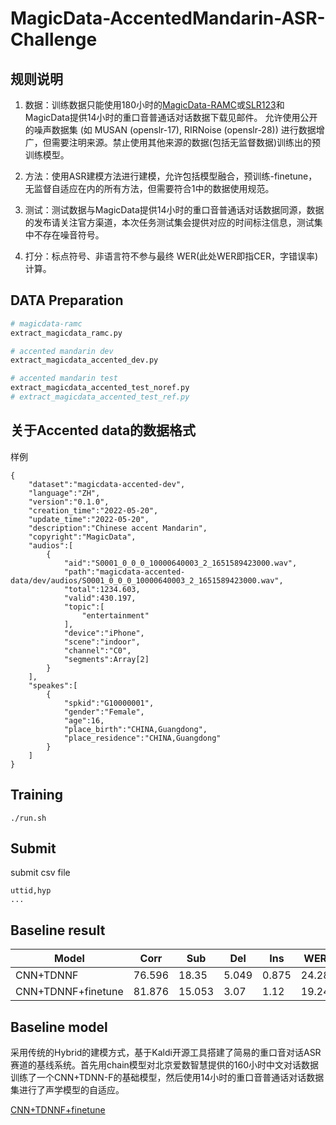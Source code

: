 # MagicData-AccentedMandarin-ASR-Challenge

## 规则说明
1. 数据：训练数据只能使用180小时的[MagicData-RAMC](https://magichub.com/datasets/magicdata-ramc/)或[SLR123](https://www.openslr.org/123/)和MagicData提供14小时的重口音普通话对话数据下载见邮件。
允许使用公开的噪声数据集 (如 MUSAN (openslr-17), RIRNoise (openslr-28)) 进行数据增广，但需要注明来源。禁止使用其他来源的数据(包括无监督数据)训练出的预训练模型。

2. 方法：使用ASR建模方法进行建模，允许包括模型融合，预训练-finetune，无监督自适应在内的所有方法，但需要符合1中的数据使用规范。

3. 测试：测试数据与MagicData提供14小时的重口音普通话对话数据同源，数据的发布请关注官方渠道，本次任务测试集会提供对应的时间标注信息，测试集中不存在噪音符号。

4. 打分：标点符号、非语言符不参与最终 WER(此处WER即指CER，字错误率) 计算。

## DATA Preparation
```bash
# magicdata-ramc
extract_magicdata_ramc.py

# accented mandarin dev 
extract_magicdata_accented_dev.py

# accented mandarin test
extract_magicdata_accented_test_noref.py
# extract_magicdata_accented_test_ref.py
```

##  关于Accented data的数据格式
样例
```jaon
{
    "dataset":"magicdata-accented-dev",
    "language":"ZH",
    "version":"0.1.0",
    "creation_time":"2022-05-20",
    "update_time":"2022-05-20",
    "description":"Chinese accent Mandarin",
    "copyright":"MagicData",
    "audios":[
        {
            "aid":"S0001_0_0_0_10000640003_2_1651589423000.wav",
            "path":"magicdata-accented-data/dev/audios/S0001_0_0_0_10000640003_2_1651589423000.wav",
            "total":1234.603,
            "valid":430.197,
            "topic":[
                "entertainment"
            ],
            "device":"iPhone",
            "scene":"indoor",
            "channel":"C0",
            "segments":Array[2]
        }
    ],
    "speakes":[
        {
            "spkid":"G10000001",
            "gender":"Female",
            "age":16,
            "place_birth":"CHINA,Guangdong",
            "place_residence":"CHINA,Guangdong"
        }
    ]
}
```

## Training
```bsah
./run.sh
```

## Submit
submit csv file
```
uttid,hyp
...

```

## Baseline result
| Model| Corr | Sub  | Del  |Ins   | WER  |
|------|------|------|------|------|------|
|CNN+TDNNF|76.596|18.35|5.049|0.875|24.28|
|CNN+TDNNF+finetune|81.876|15.053|3.07|1.12|19.24|

## Baseline model
采用传统的Hybrid的建模方式，基于Kaldi开源工具搭建了简易的重口音对话ASR 赛道的基线系统。首先用chain模型对北京爱数智慧提供的160小时中文对话数据训练了一个CNN+TDNN-F的基础模型，然后使用14小时的重口音普通话对话数据集进行了声学模型的自适应。

[CNN+TDNNF+finetune](https://freedata.oss-cn-beijing.aliyuncs.com/MagicData-AccentedMandarin-ASR-Challenge.tar.gz)


